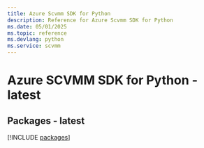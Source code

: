 ```yaml
---
title: Azure Scvmm SDK for Python
description: Reference for Azure Scvmm SDK for Python
ms.date: 05/01/2025
ms.topic: reference
ms.devlang: python
ms.service: scvmm
---
```

# Azure SCVMM SDK for Python - latest
## Packages - latest
[!INCLUDE [packages](scvmm-index.md)]
